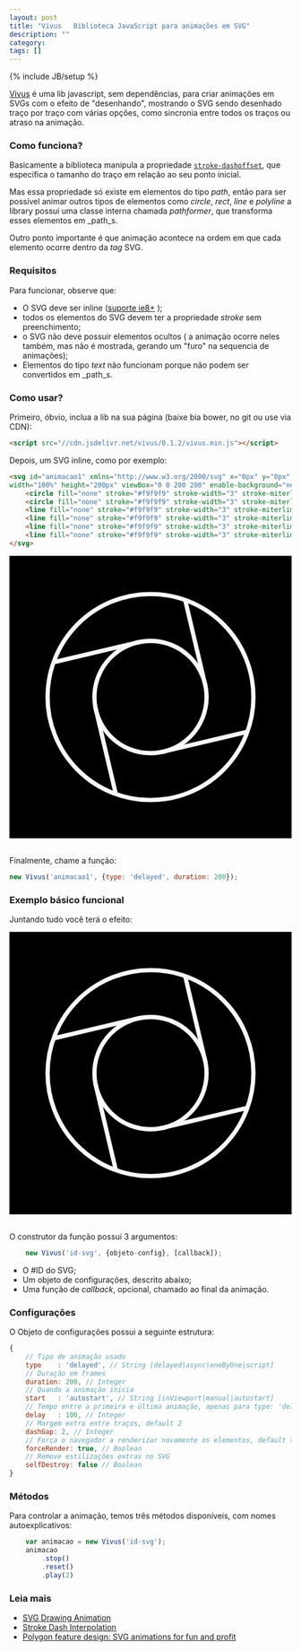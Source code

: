```yaml
---
layout: post
title: "Vivus   Biblioteca JavaScript para animações em SVG"
description: ""
category: 
tags: []
---
```

{% include JB/setup %}

[Vivus](https://github.com/maxwellito/vivus) é uma lib javascript, sem dependências, para criar animações em SVGs com o efeito de "desenhando", mostrando o SVG sendo desenhado traço por traço com várias opções, como sincronia entre todos os traços ou atraso na animação.

### Como funciona?

Basicamente a biblioteca manipula a propriedade [```stroke-dashoffset```](https://developer.mozilla.org/en-US/docs/Web/SVG/Attribute/stroke-dashoffset), que especifica o tamanho do traço em relação ao seu ponto inicial.

Mas essa propriedade só existe em elementos do tipo _path_, então para ser possível animar outros tipos de elementos como _circle_, _rect_, _line_ e _polyline_ a library possui uma classe interna chamada _pathformer_, que transforma esses elementos em _path_s.

Outro ponto importante é que animação acontece na ordem em que cada elemento ocorre dentro da _tag_ SVG.

### Requisitos

Para funcionar, observe que:

- O SVG deve ser inline ([suporte ie8+](http://caniuse.com/#feat=svg-html5) );
- todos os elementos do SVG devem ter a propriedade _stroke_ sem preenchimento;
- o SVG não deve possuir elementos ocultos ( a animação ocorre neles também, mas não é mostrada, gerando um "furo" na sequencia de animações);
- Elementos do tipo _text_ não funcionam porque não podem ser convertidos em _path_s.

### Como usar?

Primeiro, óbvio, inclua a lib na sua página (baixe bia bower, no git ou use via CDN):

```html
<script src="//cdn.jsdelivr.net/vivus/0.1.2/vivus.min.js"></script>
```
<script src="//cdn.jsdelivr.net/vivus/0.1.2/vivus.min.js"></script>

Depois, um SVG inline, como por exemplo:

```html
<svg id="animacao1" xmlns="http://www.w3.org/2000/svg" x="0px" y="0px"
width="100%" height="200px" viewBox="0 0 200 200" enable-background="new 0 0 200 200">
    <circle fill="none" stroke="#f9f9f9" stroke-width="3" stroke-miterlimit="10" cx="100" cy="100" r="72.947"/>
    <circle fill="none" stroke="#f9f9f9" stroke-width="3" stroke-miterlimit="10" cx="100" cy="100" r="39.74"/>
    <line fill="none" stroke="#f9f9f9" stroke-width="3" stroke-miterlimit="10" x1="31.306" y1="75.416" x2="92.41" y2="60.987"/>
    <line fill="none" stroke="#f9f9f9" stroke-width="3" stroke-miterlimit="10" x1="124.584" y1="31.305" x2="139.013" y2="92.409"/>
    <line fill="none" stroke="#f9f9f9" stroke-width="3" stroke-miterlimit="10" x1="168.693" y1="124.584" x2="107.59" y2="139.012"/>
    <line fill="none" stroke="#f9f9f9" stroke-width="3" stroke-miterlimit="10" x1="75.417" y1="168.693" x2="60.987" y2="107.59"/>
</svg>
```

<div style="background: #000">
    <svg id="sem-animacao" xmlns="http://www.w3.org/2000/svg" x="0px" y="0px"
    width="100%" height="200px" viewBox="0 0 200 200" enable-background="new 0 0 200 200">
        <circle fill="none" stroke="#f9f9f9" stroke-width="3" stroke-miterlimit="10" cx="100" cy="100" r="72.947"/>
        <circle fill="none" stroke="#f9f9f9" stroke-width="3" stroke-miterlimit="10" cx="100" cy="100" r="39.74"/>
        <line fill="none" stroke="#f9f9f9" stroke-width="3" stroke-miterlimit="10" x1="31.306" y1="75.416" x2="92.41" y2="60.987"/>
        <line fill="none" stroke="#f9f9f9" stroke-width="3" stroke-miterlimit="10" x1="124.584" y1="31.305" x2="139.013" y2="92.409"/>
        <line fill="none" stroke="#f9f9f9" stroke-width="3" stroke-miterlimit="10" x1="168.693" y1="124.584" x2="107.59" y2="139.012"/>
        <line fill="none" stroke="#f9f9f9" stroke-width="3" stroke-miterlimit="10" x1="75.417" y1="168.693" x2="60.987" y2="107.59"/>
    </svg>
</div>
<br>

Finalmente, chame a função:

```js
new Vivus('animacao1', {type: 'delayed', duration: 200});
```


### Exemplo básico funcional

Juntando tudo você terá o efeito:
<div style="background: #000">
    <svg id="animacao1" xmlns="http://www.w3.org/2000/svg" x="0px" y="0px"
    width="100%" height="200px" viewBox="0 0 200 200" enable-background="new 0 0 200 200">
        <circle fill="none" stroke="#f9f9f9" stroke-width="3" stroke-miterlimit="10" cx="100" cy="100" r="72.947"/>
        <circle fill="none" stroke="#f9f9f9" stroke-width="3" stroke-miterlimit="10" cx="100" cy="100" r="39.74"/>
        <line fill="none" stroke="#f9f9f9" stroke-width="3" stroke-miterlimit="10" x1="31.306" y1="75.416" x2="92.41" y2="60.987"/>
        <line fill="none" stroke="#f9f9f9" stroke-width="3" stroke-miterlimit="10" x1="124.584" y1="31.305" x2="139.013" y2="92.409"/>
        <line fill="none" stroke="#f9f9f9" stroke-width="3" stroke-miterlimit="10" x1="168.693" y1="124.584" x2="107.59" y2="139.012"/>
        <line fill="none" stroke="#f9f9f9" stroke-width="3" stroke-miterlimit="10" x1="75.417" y1="168.693" x2="60.987" y2="107.59"/>
    </svg>
</div>
<br>

<script>
    document.addEventListener("DOMContentLoaded", function(event) { 
        new Vivus('animacao1', {type: 'delayed', duration: 200});
    });
</script>

O construtor da função possui 3 argumentos:

```js
    new Vivus('id-svg', {objeto-config}, [callback]);
```

 - O #ID do SVG;
 - Um objeto de configurações, descrito abaixo;
 - Uma função de _callback_, opcional, chamado ao final da animação.

### Configurações

O Objeto de configurações possui a seguinte estrutura:

```js
{   
    // Tipo de animação usado
    type    : 'delayed', // String [delayed|async|oneByOne|script]
    // Duração em frames
    duration: 200, // Integer
    // Quando a animação inicia
    start   : 'autostart', // String [inViewport|manual|autostart]
    // Tempo entre a primeira e última animação, apenas para type: 'delayed'
    delay   : 100, // Integer
    // Margem extra entre traços, default 2
    dashGap: 2, // Integer
    // Força o navegador a renderizar novamente os elementos, default true
    forceRender: true, // Boolean
    // Remove estilizações extras no SVG
    selfDestroy: false // Boolean
}
```

### Métodos

Para controlar a animação, temos três métodos disponíveis, com nomes autoexplicativos:

```js
    var animacao = new Vivus('id-svg');
    animacao
        .stop()
        .reset()
        .play(2)
```


### Leia mais

 - [SVG Drawing Animation](http://tympanus.net/codrops/2013/12/30/svg-drawing-animation/)
 - [Stroke Dash Interpolation](http://bl.ocks.org/mbostock/5649592)
 - [Polygon feature design: SVG animations for fun and profit](http://product.voxmedia.com/2013/11/25/5426880/polygon-feature-design-svg-animations-for-fun-and-profit)